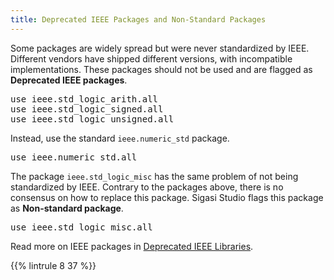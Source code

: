```yaml
---
title: Deprecated IEEE Packages and Non-Standard Packages
---
```


Some packages are widely spread but were never standardized by IEEE.
Different vendors have shipped different versions, with incompatible
implementations. These packages should not be used and are flagged as
**Deprecated IEEE packages**.

<pre>use ieee.<span class="warning">std_logic_arith</span>.all
use ieee.<span class="warning">std_logic_signed</span>.all
use ieee.<span class="warning">std_logic_unsigned</span>.all</pre>

Instead, use the standard `ieee.numeric_std` package.

<pre>use ieee.<span class="goodcode">numeric_std</span>.all</pre>

The package `ieee.std_logic_misc` has the same problem of not being standardized by IEEE. Contrary to the packages above, there is no consensus on how to replace this package. Sigasi Studio flags this package as **Non-standard package**.

<pre>use ieee.<span class="info">std_logic_misc</span>.all</pre>

Read more on IEEE packages in [Deprecated IEEE Libraries](/tech/deprecated-ieee-libraries).

{{% lintrule 8 37 %}}
